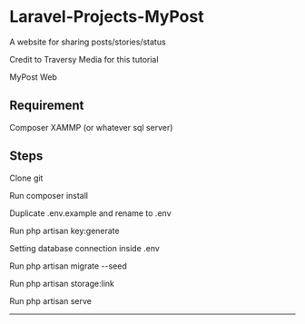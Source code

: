 # Laravel-Projects-MyPost
A website for sharing posts/stories/status 

Credit to Traversy Media for this tutorial

MyPost Web


Requirement
-------------
Composer
XAMMP (or whatever sql server)

Steps
------------
Clone git

Run composer install

Duplicate .env.example and rename to .env

Run php artisan key:generate

Setting database connection inside .env

Run php artisan migrate --seed

Run php artisan storage:link

Run php artisan serve

----------------
